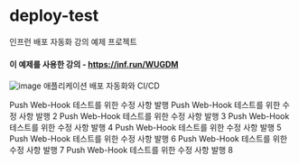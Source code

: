 # deploy-test
인프런 배포 자동화 강의 예제 프로젝트 

#### 이 예제를 사용한 강의 - https://inf.run/WUGDM
![image](https://github.com/lleellee0/application-deploy-advanced/assets/14347593/96691c72-a4d7-4dec-ab1c-1d0d4859fdcb)
애플리케이션 배포 자동화와 CI/CD

Push Web-Hook 테스트를 위한 수정 사항 발행 
Push Web-Hook 테스트를 위한 수정 사항 발행 2
Push Web-Hook 테스트를 위한 수정 사항 발행 3
Push Web-Hook 테스트를 위한 수정 사항 발행 4
Push Web-Hook 테스트를 위한 수정 사항 발행 5
Push Web-Hook 테스트를 위한 수정 사항 발행 6
Push Web-Hook 테스트를 위한 수정 사항 발행 7
Push Web-Hook 테스트를 위한 수정 사항 발행 8
